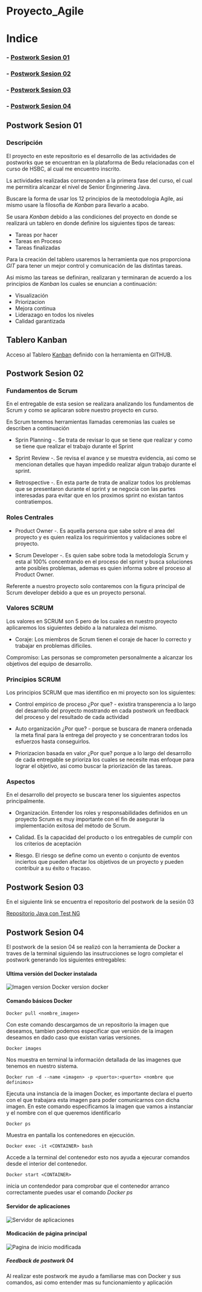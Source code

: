 # Proyecto_Agile

# Indice

### - [Postwork Sesion 01](#postwork-sesion-01)
### - [Postwork Sesion 02](#postwork-sesion-02)
### - [Postwork Sesion 03](#postwork-sesion-03)
### - [Postwork Sesion 04](#postwork-sesion-04)




## Postwork Sesion 01

### Descripción
El proyecto en este repositorio es el desarrollo de las actividades de postworks que se encuentran en la plataforma de Bedu relacionadas con el curso de HSBC, al cual me encuentro inscrito.

Ls actividades realizadas corresponden a la primera fase del curso, el cual me permitira alcanzar el nivel de Senior Enginnering Java.

Buscare la forma de usar los 12 principios de la meotodologia Agile, asi mismo usare la filosofia de *Kanban* para llevarlo a acabo.

Se usara *Kanban* debido a las condiciones del proyecto en donde se realizará un tablero en donde definire los siguientes tipos de tareas:

* Tareas por hacer
* Tareas en Proceso
* Tareas finalizadas

Para la creación del tablero usaremos la herramienta que nos proporciona *GIT* para tener un mejor control y comunicación de las distintas tareas.

Asi mismo las tareas se definiran, realizaran y terminaran de acuerdo a los principios de *Kanban* los cuales se enuncian a continuación:

- Visualización 
- Priorizacion
- Mejora continua
- Liderazago en todos los niveles
- Calidad garantizada

## Tablero Kanban

Acceso al Tablero [Kanban](https://github.com/users/Angel123Lara/projects/1/views/1) definido con la herramienta en GITHUB.


## Postwork Sesion 02
### Fundamentos de Scrum

En el entregable de esta sesion se realizara analizando los fundamentos de Scrum y como se aplicaran sobre nuestro proyecto en curso.

En Scrum tenemos herramientas llamadas ceremonias las cuales se describen a continuación

- Sprin Planning -. Se trata de revisar lo que se tiene que realizar y como se tiene que realizar el trabajo durante el Sprint

- Sprint Review -. Se revisa el avance y se muestra evidencia, asi como se mencionan detalles que hayan impedido realizar algun trabajo durante el sprint.
  

- Retrospective -. En esta parte de trata de analizar todos los problemas que se presentaron durante el sprint y se negocia con las partes interesadas para evitar que en los proximos sprint no existan tantos contratiempos.

### Roles Centrales

- Product Owner -. Es aquella persona que sabe sobre el area del proyecto y es quien realiza los requirimientos y validaciones sobre el proyecto.

- Scrum Developer -. Es quien sabe sobre toda la metodología Scrum y esta al 100% concentrando en el proceso del sprint y busca soluciones ante posibles problemas, ademas es quien informa sobre el proceso al Product Owner.

Referente a nuestro proyecto solo contaremos con la figura principal de Scrum developer debido a que es un proyecto personal.

### Valores SCRUM

Los valores en SCRUM son 5 pero de los cuales en nuestro proyecto aplicaremos los siguientes debido a la naturaleza del mismo.

- Coraje: Los miembros de Scrum tienen el coraje de hacer lo correcto y trabajar en problemas difíciles.

Compromiso: Las personas se comprometen personalmente a alcanzar los objetivos del equipo de desarrollo.

### Principios SCRUM

Los principios SCRUM que mas identifico en mi proyecto son los siguientes:

- Control empirico de proceso
¿Por que? - 
existira transperencia a lo largo del desarrollo del proyecto mostrando en cada postwork un feedback del proceso y del resultado de cada actividad

- Auto organización
¿Por que? -
porque se buscara de manera ordenada la meta final para la entrega del proyecto y se concentraran todos los esfuerzos hasta conseguirlos.

- Priorizacion basada en valor
¿Por que?
porque a lo largo del desarrollo de cada entregable se prioriza los cuales se necesite mas enfoque para lograr el objetivo, asi como buscar la priorización de las tareas.

### Aspectos

En el desarrollo del proyecto se buscara tener los siguientes aspectos principalmente.

- Organización. Entender los roles y responsabilidades definidos en un proyecto Scrum es muy importante con el fin de asegurar la implementación exitosa del método de Scrum.

- Calidad. Es la capacidad del producto o los entregables de cumplir con los criterios de aceptación

- Riesgo. El riesgo se define como un evento o conjunto de eventos inciertos que pueden afectar los objetivos de un proyecto y pueden contribuir a su éxito o fracaso.


## Postwork Sesion 03

En el siguiente link se encuentra el repositorio del postwork de la sesión 03

[Repositorio Java con Test NG](https://github.com/Angel123Lara/HSBC_Sesion03/tree/master)

##  Postwork Sesion 04

El postwork de la sesion 04 se realizó con la herramienta de Docker a traves de la terminal siguiendo las insutrucciones se logro completar el postwork generando los siguientes entregables:

#### Ultima versión del Docker instalada

![Imagen version Docker](/src/imgs/Sesion04/VersionDocker.jpg)
version docker

#### Comando básicos Docker

```
Docker pull <nombre_imagen>
```
Con este comando descargamos de un repositorio la imagen que deseamos, tambien podemos especificar que versión de la imagen deseamos en dado caso que existan varias versiones.

```
Docker images
```
Nos muestra en terminal la información detallada de las imagenes que tenemos en nuestro sistema.

```
Docker run -d --name <imagen> -p <puerto>:<puerto> <nombre que definimos>
```
Ejecuta una instancia de la imagen Docker, es importante declara el puerto con el que trabajara esta imagen para poder comunicarnos con dicha imagen.
En este comando especificamos la imagen que vamos a instanciar y el nombre con el que queremos identificarlo

```
Docker ps
```
Muestra en pantalla los contenedores en ejecución.

```
Docker exec -it <CONTAINER> bash
```
Accede a la terminal del contenedor esto nos ayuda a ejecurar comandos desde el interior del contenedor.

```
Docker start <CONTAINER>
```
inicia un contendedor para comprobar que el contenedor arranco correctamente puedes usar el comando *Docker ps*

#### Servidor de aplicaciones

![Servidor de aplicaciones](/src/imgs/Sesion04/ImagenDocker_httpd.jpg)

#### Modicación de página principal

![Pagina de inicio modificada](/src/imgs/Sesion04/PaginaModificada.jpg)

##### Feedback de postwork 04

Al realizar este postwork me ayudo a familiarse mas con Docker y sus comandos, asi como entender mas su funcionamiento y aplicación






